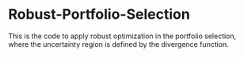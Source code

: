 # Robust-Portfolio-Selection
This is the code to apply robust optimization in the portfolio selection, where the uncertainty region is defined by the divergence function.
